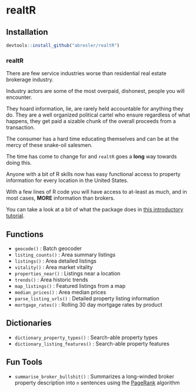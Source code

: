 realtR
================

## Installation

``` r
devtools::install_github("abresler/realtR")
```

### realtR

There are few service industries worse than residential real estate
brokerage industry.

Industry actors are some of the most overpaid, dishonest, people you
will encounter.

They hoard information, lie, are rarely held accountable for anything
they do. They are a well organized political cartel who ensure
regardless of what happens, they get paid a sizable chunk of the overall
proceeds from a transaction.

The consumer has a hard time educating themselves and can be at the
mercy of these snake-oil salesmen.

The time has come to change for and `realtR` goes a **long** way towards
doing this.

Anyone with a bit of R skills now has easy functional access to property
information for every location in the United States.

With a few lines of R code you will have access to at-least as much, and
in most cases, <strong>MORE</strong> information than brokers.

You can take a look at a bit of what the package does in
<a href="http://asbcllc.com/r_packages/realtR/2018/introduction/index.html" title="intro" target="_blank">this
introductory tutorial</a>.

## Functions

  - `geocode()` : Batch geocoder
  - `listing_counts()` : Area summary listings
  - `listings()` : Area detailed listings
  - `vitality()` : Area market vitality
  - `properties_near()` : Listings near a location
  - `trends()` : Area historic trends
  - `map_listings()` : Featured listings from a map
  - `median_prices()` : Area median prices
  - `parse_listing_urls()` : Detailed property listing information
  - `mortgage_rates()` : Rolling 30 day mortgage rates by product

## Dictionaries

  - `dictionary_property_types()` : Search-able property types
  - `dictionary_listing_features()` : Search-able property features

## Fun Tools

  - `summarise_broker_bullshit()` : Summarizes a long-winded broker
    property description into `n` sentences using the
    [PageRank](https://en.wikipedia.org/wiki/PageRank) algorithm
